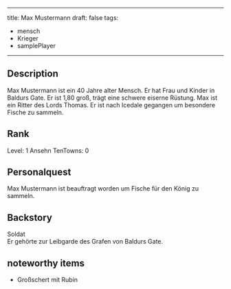 

---
title: Max Mustermann
draft: false
tags:
  - mensch
  - Krieger
  - samplePlayer
---


## Description

Max Mustermann ist ein 40 Jahre alter Mensch. Er hat Frau und Kinder in Baldurs Gate. Er ist 1,80 groß, trägt eine schwere eiserne Rüstung. Max ist ein Ritter des Lords Thomas. Er ist nach Icedale gegangen um besondere Fische zu sammeln. 

## Rank
Level: 1
Ansehn TenTowns: 0
## Personalquest
Max Mustermann ist beauftragt worden um Fische für den König zu sammeln. 
## Backstory
Soldat <br>
Er gehörte zur Leibgarde des Grafen von Baldurs Gate. 
## noteworthy items

- Großschert mit Rubin 

